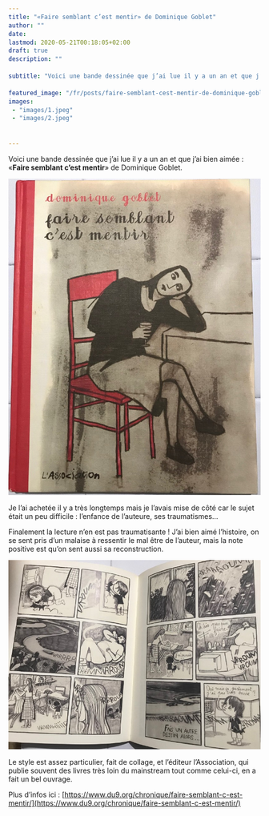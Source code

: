 ```yaml
---
title: "«Faire semblant c’est mentir» de Dominique Goblet"
author: ""
date: 
lastmod: 2020-05-21T00:18:05+02:00
draft: true
description: ""

subtitle: "Voici une bande dessinée que j’ai lue il y a un an et que j’ai bien aimée : «Faire semblant c’est mentir» de Dominique Goblet."

featured_image: "/fr/posts/faire-semblant-cest-mentir-de-dominique-goblet/images/1.jpeg" 
images:
 - "images/1.jpeg"
 - "images/2.jpeg"


---
```


Voici une bande dessinée que j’ai lue il y a un an et que j’ai bien aimée : «**Faire semblant c’est mentir**» de Dominique Goblet. 




![image](images/1.jpeg#layoutTextWidth)



Je l’ai achetée il y a très longtemps mais je l’avais mise de côté car le sujet était un peu difficile : l’enfance de l’auteure, ses traumatismes…

Finalement la lecture n’en est pas traumatisante ! J’ai bien aimé l’histoire, on se sent pris d’un malaise à ressentir le mal être de l’auteur, mais la note positive est qu’on sent aussi sa reconstruction.




![image](images/2.jpeg#layoutTextWidth)



Le style est assez particulier, fait de collage, et l’éditeur l’Association, qui publie souvent des livres très loin du mainstream tout comme celui-ci, en a fait un bel ouvrage.

Plus d’infos ici : [https://www.du9.org/chronique/faire-semblant-c-est-mentir/](https://www.du9.org/chronique/faire-semblant-c-est-mentir/)
